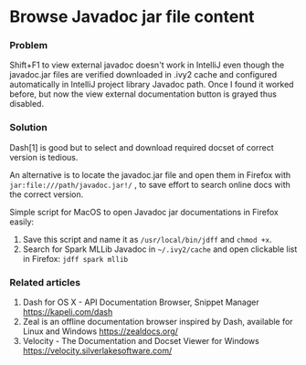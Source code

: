 Browse Javadoc jar file content
===============================

### Problem

Shift+F1 to view external javadoc doesn't work in IntelliJ even though the javadoc.jar files are verified downloaded in .ivy2 cache and configured automatically in IntelliJ project library Javadoc path. Once I found it worked before, but now the view external documentation button is grayed thus disabled.

### Solution

Dash[1] is good but to select and download required docset of correct version is tedious.

An alternative is to locate the javadoc.jar file and open them in Firefox with `jar:file:///path/javadoc.jar!/` , to save effort to search online docs with the correct version.

Simple script for MacOS to open Javadoc jar documentations in Firefox easily:

1. Save this script and name it as `/usr/local/bin/jdff` and `chmod +x`.
2. Search for Spark MLLib Javadoc in `~/.ivy2/cache` and open clickable list in Firefox:
   ```jdff spark mllib```

### Related articles

1. Dash for OS X - API Documentation Browser, Snippet Manager https://kapeli.com/dash
2. Zeal is an offline documentation browser inspired by Dash, available for Linux and Windows https://zealdocs.org/
3. Velocity - The Documentation and Docset Viewer for Windows https://velocity.silverlakesoftware.com/

